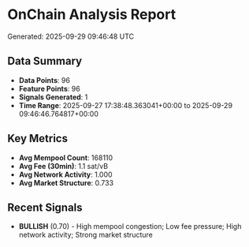 # OnChain Analysis Report
Generated: 2025-09-29 09:46:48 UTC

## Data Summary
- **Data Points**: 96
- **Feature Points**: 96
- **Signals Generated**: 1
- **Time Range**: 2025-09-27 17:38:48.363041+00:00 to 2025-09-29 09:46:46.764817+00:00

## Key Metrics
- **Avg Mempool Count**: 168110
- **Avg Fee (30min)**: 1.1 sat/vB
- **Avg Network Activity**: 1.000
- **Avg Market Structure**: 0.733

## Recent Signals
- **BULLISH** (0.70) - High mempool congestion; Low fee pressure; High network activity; Strong market structure
